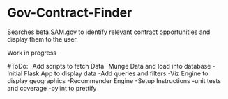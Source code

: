 # Gov-Contract-Finder
Searches beta.SAM.gov to identify relevant contract opportunities and display them to the user.

Work in progress

#ToDo:
-Add scripts to fetch Data
-Munge Data and load into database
-Initial Flask App to display data
-Add queries and filters
-Viz Engine to display geographics
-Recommender Engine 
-Setup Instructions
-unit tests and coverage
-pylint to prettify

